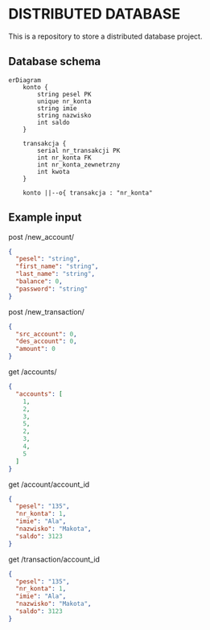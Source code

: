 # DISTRIBUTED DATABASE

This is a repository to store a distributed database project.


## Database schema

```mermaid
erDiagram
    konto {
        string pesel PK
        unique nr_konta 
        string imie
        string nazwisko
        int saldo
    }

    transakcja {
        serial nr_transakcji PK
        int nr_konta FK
        int nr_konta_zewnetrzny
        int kwota
    }

    konto ||--o{ transakcja : "nr_konta"

```

## Example input

post /new_account/

```json
{
  "pesel": "string",
  "first_name": "string",
  "last_name": "string",
  "balance": 0,
  "password": "string"
}
```


post /new_transaction/
<!-- TODO: change args to REST standard -->

```json 
{
  "src_account": 0,
  "des_account": 0,
  "amount": 0
}
```

get /accounts/

```json
{
  "accounts": [
    1,
    2,
    3,
    5,
    2,
    3,
    4,
    5
  ]
}
```

get /account/account_id

```json
{
  "pesel": "135",
  "nr_konta": 1,
  "imie": "Ala",
  "nazwisko": "Makota",
  "saldo": 3123
}
```


get /transaction/account_id 
<!-- TODO: change to transactions -->

```json
{
  "pesel": "135",
  "nr_konta": 1,
  "imie": "Ala",
  "nazwisko": "Makota",
  "saldo": 3123
}
```